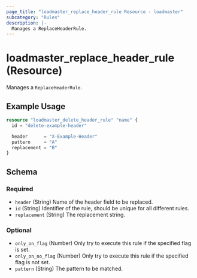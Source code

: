 ```yaml
---
page_title: "loadmaster_replace_header_rule Resource - loadmaster"
subcategory: "Rules"
description: |-
  Manages a ReplaceHeaderRule.
---
```


# loadmaster_replace_header_rule (Resource)

Manages a `ReplaceHeaderRule`.

## Example Usage

```terraform
resource "loadmaster_delete_header_rule" "name" {
  id = "delete-example-header"

  header      = "X-Example-Header"
  pattern     = "A"
  replacement = "B"
}
```

<!-- schema generated by tfplugindocs -->
## Schema

### Required

- `header` (String) Name of the header field to be replaced.
- `id` (String) Identifier of the rule, should be unique for all different rules.
- `replacement` (String) The replacement string.

### Optional

- `only_on_flag` (Number) Only try to execute this rule if the specified flag is set.
- `only_on_no_flag` (Number) Only try to execute this rule if the specified flag is not set.
- `pattern` (String) The pattern to be matched.
